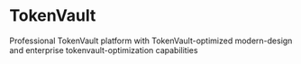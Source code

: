 # TokenVault
Professional TokenVault platform with TokenVault-optimized modern-design and enterprise tokenvault-optimization capabilities
